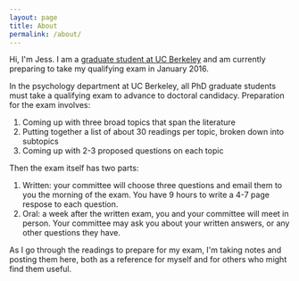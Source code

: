 ```yaml
---
layout: page
title: About
permalink: /about/
---
```


Hi, I'm Jess. I am a [graduate student at UC Berkeley](http://www.jesshamrick.com/) and am currently preparing to take my qualifying exam in January 2016.

In the psychology department at UC Berkeley, all PhD graduate students must take a qualifying exam to advance to doctoral candidacy. Preparation for the exam involves:

1. Coming up with three broad topics that span the literature
2. Putting together a list of about 30 readings per topic, broken down into subtopics
3. Coming up with 2-3 proposed questions on each topic

Then the exam itself has two parts:

1. Written: your committee will choose three questions and email them to you the morning of the exam. You have 9 hours to write a 4-7 page respose to each question.
2. Oral: a week after the written exam, you and your committee will meet in person. Your committee may ask you about your written answers, or any other questions they have.

As I go through the readings to prepare for my exam, I'm taking notes and posting them here, both as a reference for myself and for others who might find them useful.
